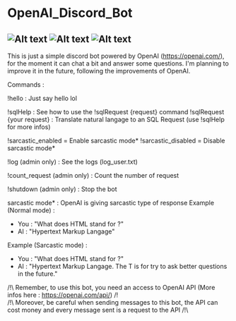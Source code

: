 # OpenAI_Discord_Bot

![Alt text](https://img.shields.io/badge/Python-3776AB.svg?style=for-the-badge&logo=Python&logoColor=white)
![Alt text](https://img.shields.io/badge/Discord-5865F2.svg?style=for-the-badge&logo=Discord&logoColor=white)
![Alt text](https://img.shields.io/badge/ChatBot-FFD000.svg?style=for-the-badge&logo=ChatBot&logoColor=black)
-------------------------------------------------------------------------------------------------------------------------------

This is just a simple discord bot powered by OpenAI (https://openai.com/), for the moment it can chat a bit and answer some questions.
I'm planning to improve it in the future, following the improvements of OpenAI.

Commands : 

!hello : Just say hello lol

!sqlHelp : See how to use the !sqlRequest {request}  command
!sqlRequest {your request} : Translate natural langage to an SQL Request (use !sqlHelp for more infos)

!sarcastic_enabled = Enable sarcastic mode*
!sarcastic_disabled = Disable sarcastic mode*

!log (admin only) : See the logs (log_user.txt)

!count_request (admin only) : Count the number of request

!shutdown (admin only) : Stop the bot


sarcastic mode* : OpenAI is giving sarcastic type of response 
Example (Normal mode) : 
- You : "What  does HTML stand for ?"
- AI : "Hypertext Markup Langage"

Example (Sarcastic mode) :
- You : "What does HTML stand for ?"
- AI :  "Hypertext Markup Langage. The T is for try to ask better questions in the future."


/!\ Remember, to use this bot, you need an access to OpenAI API (More infos here : https://openai.com/api/) /!\
/!\ Moreover, be careful when sending messages to this bot, the API can cost money and every message sent is a request to the API /!\
